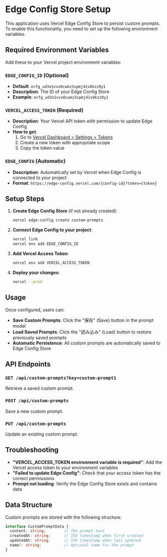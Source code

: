 # Edge Config Store Setup

This application uses Vercel Edge Config Store to persist custom prompts. To enable this functionality, you need to set up the following environment variables.

## Required Environment Variables

Add these to your Vercel project environment variables:

### `EDGE_CONFIG_ID` (Optional)
- **Default**: `ecfg_ud3e1vvx0cwmz3vpmj41v8kzz0y1`
- **Description**: The ID of your Edge Config Store
- **Example**: `ecfg_ud3e1vvx0cwmz3vpmj41v8kzz0y1`

### `VERCEL_ACCESS_TOKEN` (Required)
- **Description**: Your Vercel API token with permission to update Edge Config
- **How to get**: 
  1. Go to [Vercel Dashboard > Settings > Tokens](https://vercel.com/account/tokens)
  2. Create a new token with appropriate scope
  3. Copy the token value

### `EDGE_CONFIG` (Automatic)
- **Description**: Automatically set by Vercel when Edge Config is connected to your project
- **Format**: `https://edge-config.vercel.com/{config-id}?token={token}`

## Setup Steps

1. **Create Edge Config Store** (if not already created):
   ```bash
   vercel edge-config create custom-prompts
   ```

2. **Connect Edge Config to your project**:
   ```bash
   vercel link
   vercel env add EDGE_CONFIG_ID
   ```

3. **Add Vercel Access Token**:
   ```bash
   vercel env add VERCEL_ACCESS_TOKEN
   ```

4. **Deploy your changes**:
   ```bash
   vercel --prod
   ```

## Usage

Once configured, users can:

- **Save Custom Prompts**: Click the "保存" (Save) button in the prompt modal
- **Load Saved Prompts**: Click the "読み込み" (Load) button to restore previously saved prompts
- **Automatic Persistence**: All custom prompts are automatically saved to Edge Config Store

## API Endpoints

### `GET /api/custom-prompts?key=custom-prompt1`
Retrieve a saved custom prompt.

### `POST /api/custom-prompts`
Save a new custom prompt.

### `PUT /api/custom-prompts`  
Update an existing custom prompt.

## Troubleshooting

- **"VERCEL_ACCESS_TOKEN environment variable is required"**: Add the Vercel access token to your environment variables
- **"Failed to update Edge Config"**: Check that your access token has the correct permissions
- **Prompt not loading**: Verify the Edge Config Store exists and contains data

## Data Structure

Custom prompts are stored with the following structure:

```typescript
interface CustomPromptData {
  content: string;        // The prompt text
  createdAt: string;      // ISO timestamp when first created
  updatedAt: string;      // ISO timestamp when last updated  
  name?: string;          // Optional name for the prompt
}
```